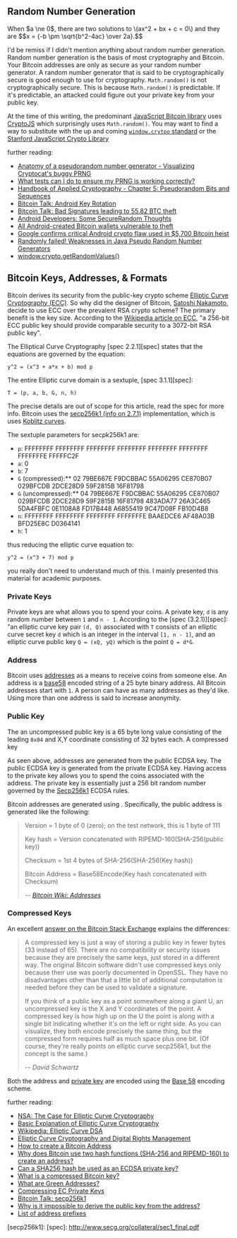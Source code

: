 <!--
title: Generating a Bitcoin Address with JavaScript
publish: 2013-08-020
slug: 2013/08/20/generating-a-bitcoin-address-with-javascript
tags: JavaScript, Bitcoin
-->


Random Number Generation
------------------------

<mjax>
When $a \ne 0$, there are two solutions to \(ax^2 + bx + c = 0\) and they are
$$x = {-b \pm \sqrt{b^2-4ac} \over 2a}.$$
</mjax>

I'd be remiss if I didn't mention anything about random number generation. Random number generation is the basis of most cryptography and Bitcoin. Your Bitcoin addresses are only as secure as your random number generator. A random number generator that is said to be cryptographically secure is good enough to use for cryptography. `Math.random()` is not cryptographically secure. This is because `Math.random()` is predictable. If it's predictable, an attacked could figure out your private key from your public key.

At the time of this writing, the predominant [JavaScript Bitcoin library]() uses [CryptoJS][cryptojs] which surprisingly uses `Math.random()`. You may want to find a way to substitute with the up and coming [`window.crytpo` standard][window.crypto] or the [Stanford JavaScript Crypto Library](http://bitwiseshiftleft.github.io/sjcl/)

further reading:

- [Anatomy of a pseudorandom number generator - Visualizing Cryptocat's buggy PRNG](http://nakedsecurity.sophos.com/2013/07/09/anatomy-of-a-pseudorandom-number-generator-visualising-cryptocats-buggy-prng/)
- [What tests can I do to ensure my PRNG is working correctly?](http://crypto.stackexchange.com/questions/394/what-tests-can-i-do-to-ensure-my-prng-is-working-correctly)
- [Handbook of Applied Cryptography - Chapter 5: Pseudorandom Bits and Sequences](http://cacr.uwaterloo.ca/hac/about/chap5.pdf)
- [Bitcoin Talk: Android Key Rotation](https://bitcointalk.org/index.php?topic=271831.0)
- [Bitcoin Talk: Bad Signatures leading to 55.82 BTC theft](https://bitcointalk.org/index.php?topic=271486.0/)
- [Android Developers: Some SecureRandom Thoughts](http://android-developers.blogspot.com/2013/08/some-securerandom-thoughts.html)
- [All Android-created Bitcoin wallets vulnerable to theft](http://arstechnica.com/security/2013/08/all-android-created-bitcoin-wallets-vulnerable-to-theft/)
- [Google confirms critical Android crypto flaw used in $5,700 Bitcoin heist](http://arstechnica.com/security/2013/08/google-confirms-critical-android-crypto-flaw-used-in-5700-bitcoin-heist/)
- [Randomly failed! Weaknesses in Java Pseudo Random Number Generators](http://armoredbarista.blogspot.ch/2013/03/randomly-failed-weaknesses-in-java.html)
- [window.crypto.getRandomValues()][window.crypto]



Bitcoin Keys, Addresses, & Formats
----------------------------------

Bitcoin derives its security from the public-key crypto scheme [Elliptic Curve Cryptography (ECC)][ecc]. So why did the designer of Bitcoin, [Satoshi Nakamoto][satoshi], decide to use ECC over the prevalent RSA crypto scheme? The primary benefit is the key size. According to the [Wikipedia article on ECC](http://en.wikipedia.org/wiki/Elliptic_curve_cryptography), "a 256-bit ECC public key should provide comparable security to a 3072-bit RSA public key".

The Elliptical Curve Cryptography [spec 2.2.1][spec] states that the equations are governed by the equation:

    y^2 = (x^3 + a*x + b) mod p 

The entire Elliptic curve domain is a sextuple, [spec 3.1.1][spec]:

    T = (p, a, b, G, n, h)

The precise details are out of scope for this article, read the spec for more info. Bitcoin uses the [secp256k1 (info on 2.7.1)](http://www.secg.org/collateral/sec2_final.pdf) implementation, which is uses [Koblitz curves](http://en.wikipedia.org/wiki/Neal_Koblitz).

The sextuple parameters for secpk256k1 are:

- `p`: FFFFFFFF FFFFFFFF FFFFFFFF FFFFFFFF FFFFFFFF FFFFFFFF FFFFFFFE FFFFFC2F
- `a`: 0
- `b`: 7
- `G` (compressed):** 02 79BE667E F9DCBBAC 55A06295 CE870B07 029BFCDB 2DCE28D9 59F2815B 16F81798
- `G` (uncompressed):** 04 79BE667E F9DCBBAC 55A06295 CE870B07 029BFCDB 2DCE28D9 59F2815B 16F81798 483ADA77 26A3C465 5DA4FBFC 0E1108A8 FD17B448 A6855419 9C47D08F FB10D4B8
- `n`: FFFFFFFF FFFFFFFF FFFFFFFF FFFFFFFE BAAEDCE6 AF48A03B BFD25E8C D0364141
- `h`: 1

thus reducing the elliptic curve equation to:

    y^2 = (x^3 + 7) mod p

you really don't need to understand much of this. I mainly presented this material for academic purposes.



### Private Keys

Private keys are what allows you to spend your coins. A private key, `d` is any random number between `1` and `n - 1`. According to the [spec (3.2.1)][spec]: "an elliptic
curve key pair `(d, Q)` associated with `T` consists of an elliptic curve secret key `d` which is an integer in the interval `[1, n - 1]`, and an elliptic curve public key `Q = (xQ, yQ)` which is the point `Q = d*G`.





### Address

Bitcoin uses [addresses](https://en.bitcoin.it/wiki/Address) as a means to receive coins from someone else. An address is a [base58][base58] encoded string of a 25 byte binary address. All Bitcoin addresses start with `1`.  A person can have as many addresses as they'd like. Using more than one address is said to increase anonymity. 


### Public Key

The an uncompressed public key is a 65 byte long value consisting of the leading `0x04` and X,Y coordinate consisting of 32 bytes each. A compressed key  


As seen above, addresses are generated from the public ECDSA key. The public ECDSA key is generated from the private ECDSA key. Having access to the private key allows you to spend the coins associated with the address. The private key is essentially just a 256 bit random number governed by the [Secp256k1](https://en.bitcoin.it/wiki/Secp256k1) ECDSA rules.


Bitcoin addresses are generated using . Specifically, the public address is generated like the following:

> Version = 1 byte of 0 (zero); on the test network, this is 1 byte of 111
>
> Key hash = Version concatenated with RIPEMD-160(SHA-256(public key))
>
> Checksum = 1st 4 bytes of SHA-256(SHA-256(Key hash))
>
> Bitcoin Address = Base58Encode(Key hash concatenated with Checksum)
>
>
> -- <cite><a href="https://en.bitcoin.it/wiki/Protocol_specification#Addresses">Bitcoin Wiki: Addresses</a></cite> 



### Compressed Keys

An excellent [answer on the Bitcoin Stack Exchange](http://bitcoin.stackexchange.com/questions/3059/what-is-a-compressed-bitcoin-key) explains the differences:

> A compressed key is just a way of storing a public key in fewer bytes (33 instead of 65). There are no compatibility or security issues because they are precisely the same keys, just stored in a different way. The original Bitcoin software didn't use compressed keys only because their use was poorly documented in OpenSSL. They have no disadvantages other than that a little bit of additional computation is needed before they can be used to validate a signature.
> 
> If you think of a public key as a point somewhere along a giant U, an uncompressed key is the X and Y coordinates of the point. A compressed key is how high up on the U the point is along with a single bit indicating whether it's on the left or right side. As you can visualize, they both encode precisely the same thing, but the compressed form requires half as much space plus one bit. (Of course, they're really points on elliptic curve secp256k1, but the concept is the same.)
>
> -- <cite>David Schwartz</cite>

Both the address and [private key](https://en.bitcoin.it/wiki/Private_key) are encoded using the [Base 58][base58] encoding scheme.


further reading:

- [NSA: The Case for Elliptic Curve Cryptography](http://www.nsa.gov/business/programs/elliptic_curve.shtml)
- [Basic Explanation of Elliptic Curve Cryptography](http://crypto.stackexchange.com/questions/653/basic-explanation-of-elliptic-curve-cryptography)
- [Wikipedia: Elliptic Curve DSA](http://en.wikipedia.org/wiki/Elliptic_Curve_DSA)
- [Elliptic Curve Cryptography and Digital Rights Management](https://engineering.purdue.edu/kak/compsec/NewLectures/Lecture14.pdf)
- [How to create a Bitcoin Address](https://en.bitcoin.it/wiki/Technical_background_of_version_1_Bitcoin_addresses#How_to_create_Bitcoin_Address)
- [Why does Bitcoin use two hash functions (SHA-256 and RIPEMD-160) to create an address?](http://bitcoin.stackexchange.com/questions/9202/why-does-bitcoin-use-two-hash-functions-sha-256-and-ripemd-160-to-create-an-ad)
- [Can a SHA256 hash be used as an ECDSA private key?](http://bitcoin.stackexchange.com/questions/3609/can-an-sha256-hash-be-used-as-an-ecdsa-private-key)
- [What is a compressed Bitcoin key?](http://bitcoin.stackexchange.com/questions/3059/what-is-a-compressed-bitcoin-key)
- [What are Green Addresses?](http://bitcoin.stackexchange.com/questions/1730/what-are-green-addresses)
- [Compressing EC Private Keys](http://crypto.stackexchange.com/questions/1638/compressing-ec-private-keys)
- [Bitcoin Talk: secp256k1](https://bitcointalk.org/?topic=2699.0)
- [Why is it impossible to derive the public key from the address?](http://bitcoin.stackexchange.com/questions/7683/why-is-it-impossible-to-derive-public-key-from-address)
- [List of address prefixes](https://en.bitcoin.it/wiki/List_of_address_prefixes)


[bitcoinjs]: https://github.com/bitcoinjs/bitcoinjs-lib
[cryptojs]: https://code.google.com/p/crypto-js/
[window.crypto]: https://developer.mozilla.org/en-US/docs/Web/API/window.crypto.getRandomValues
[ecc]: http://en.wikipedia.org/wiki/Elliptic_curve_cryptography
[base58]: https://en.bitcoin.it/wiki/Base58Check_encoding
[wif]: https://en.bitcoin.it/wiki/Wallet_import_format
[satoshi]: https://en.bitcoin.it/wiki/Satoshi_Nakamoto
[secp256k1]:
[spec]: http://www.secg.org/collateral/sec1_final.pdf 

